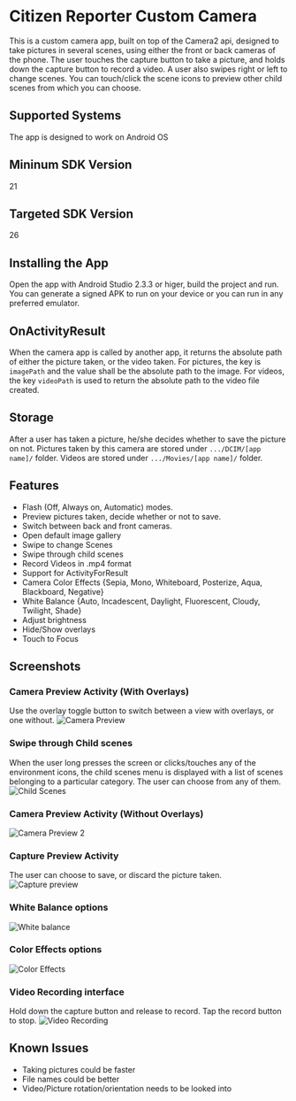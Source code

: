# Citizen Reporter Custom Camera
This is a custom camera app, built on top of the Camera2 api,  designed to take pictures in several scenes, using either the front or back cameras of the phone.
The user touches the capture button to take a picture, and holds down the capture button to record a video. A user also swipes right or left to change scenes. You can touch/click the scene icons to preview other child scenes from which you can choose.

## Supported Systems
The app is designed to work on Android OS

## Mininum SDK Version
21

## Targeted SDK Version
26

## Installing the App
Open the app with Android Studio 2.3.3 or higer, build the project and run.
You can generate a signed APK to run on your device or you can run in any preferred emulator.

## OnActivityResult
When the camera app is called by another app, it returns the absolute path of either the picture taken, or the video taken. For pictures, the key is `imagePath` and the value shall be the absolute path to the image. For videos, the key `videoPath` is used to return the absolute path to the video file created.

## Storage
After a user has taken a picture, he/she decides whether to save the picture on not.
Pictures taken by this camera are stored under `.../DCIM/[app name]/` folder.
Videos are stored under `.../Movies/[app name]/` folder.

## Features
* Flash (Off, Always on, Automatic) modes.
* Preview pictures taken, decide whether or not to save.
* Switch between back and front cameras.
* Open default image gallery
* Swipe to change Scenes
* Swipe through child scenes
* Record Videos in .mp4 format
* Support for ActivityForResult
* Camera Color Effects {Sepia, Mono, Whiteboard, Posterize, Aqua, Blackboard, Negative}
* White Balance {Auto, Incadescent, Daylight, Fluorescent, Cloudy, Twilight, Shade}
* Adjust brightness
* Hide/Show overlays
* Touch to Focus

## Screenshots
### Camera Preview Activity (With Overlays)
Use the overlay toggle button to switch between a view with overlays, or one without.
![Camera Preview](https://github.com/SerryJohns/Code4Africa-Custom-Camera/blob/master/img/with_overlays.jpg)

### Swipe through Child scenes
When the user long presses the screen or clicks/touches any of the environment icons, the child scenes menu is displayed with a list of scenes belonging to a particular category. The user can choose from any of them.
![Child Scenes](https://github.com/SerryJohns/Code4Africa-Custom-Camera/blob/master/img/recyclerview.jpg)

### Camera Preview Activity (Without Overlays)
![Camera Preview 2](https://github.com/SerryJohns/Code4Africa-Custom-Camera/blob/master/img/no_overlays.jpg)

### Capture Preview Activity
The user can choose to save, or discard the picture taken.
![Capture preview](https://github.com/SerryJohns/Code4Africa-Custom-Camera/blob/master/img/preview.jpg)

### White Balance options
![White balance](https://github.com/SerryJohns/Code4Africa-Custom-Camera/blob/master/img/white_balance.jpg)

### Color Effects options
![Color Effects](https://github.com/SerryJohns/Code4Africa-Custom-Camera/blob/master/img/color_effects.jpg)


### Video Recording interface
Hold down the capture button and release to record. Tap the record button to stop.
![Video Recording](https://github.com/SerryJohns/Code4Africa-Custom-Camera/blob/master/img/record_video.jpg)

## Known Issues
* Taking pictures could be faster
* File names could be better
* Video/Picture rotation/orientation needs to be looked into
